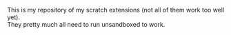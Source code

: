 This is my repository of my scratch extensions (not all of them work too well yet).  
They pretty much all need to run unsandboxed to work.
